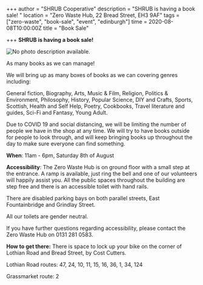 +++
author = "SHRUB Cooperative"
description = "SHRUB is having a book sale! "
location = "Zero Waste Hub, 22 Bread Street, EH3 9AF"
tags = ["zero-waste", "book-sale", "event", "edinburgh"]
time = 2020-08-08T10:00:00Z
title = "Book Sale"

+++
**SHRUB is having a book sale!**

![No photo description available.](https://scontent-lht6-1.xx.fbcdn.net/v/t1.0-9/p960x960/110317228_4744025375623045_3217813975773206617_o.jpg?_nc_cat=103&_nc_sid=b386c4&_nc_ohc=Z54z0e0_iPIAX-oq_OC&_nc_ht=scontent-lht6-1.xx&_nc_tp=6&oh=4db76879f1be765c092639e17278e886&oe=5F48435B "Zero Waste Hub by SHRUB")

As many books as we can manage!

We will bring up as many boxes of books as we can covering genres including:

General fiction, Biography, Arts, Music & Film, Religion, Politics & Environment, Philosophy, History, Popular Science, DIY and Crafts, Sports, Scottish, Health and Self Help, Poetry, Cookbooks, Travel literature and guides, Sci-Fi and Fantasy, Young Adult.

Due to COVID 19 and social distancing, we will be limiting the number of people we have in the shop at any time. We will try to have books outside for people to look through, and will keep bringing books up throughout the day to make sure everyone can find something.

**When**: 11am - 6pm, Saturday 8th of August

**Accessibility**: The Zero Waste Hub is on ground floor with a small step at the entrance. A ramp is available, just ring the bell and one of our volunteers will happily assist you. All the public spaces throughout the building are step free and there is an accessible toilet with hand rails.

There are disabled parking bays on both parallel streets, East Fountainbridge and Grindlay Street.

All our toilets are gender neutral.

If you have further questions regarding accessibility, please contact the Zero Waste Hub on 0131 281 0583.

**How to get there:** There is space to lock up your bike on the corner of Lothian Road and Bread Street, by Cost Cutters.

Lothian Road routes: 47, 24, 10, 11, 15, 16, 36, 1, 34, 124

Grassmarket route: 2